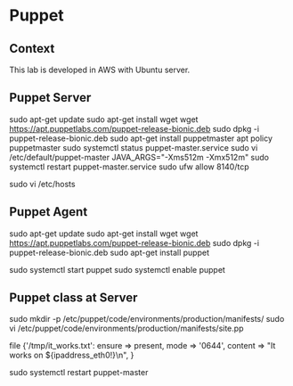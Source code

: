 # Puppet


## Context

This lab is developed in AWS with Ubuntu server.

## Puppet Server

sudo apt-get update
sudo apt-get install wget
wget https://apt.puppetlabs.com/puppet-release-bionic.deb
sudo dpkg -i puppet-release-bionic.deb
sudo apt-get install puppetmaster
apt policy puppetmaster
sudo systemctl status puppet-master.service
sudo vi /etc/default/puppet-master
JAVA_ARGS="-Xms512m -Xmx512m"
sudo systemctl restart puppet-master.service
sudo ufw allow 8140/tcp

sudo vi /etc/hosts

## Puppet Agent

sudo apt-get update
sudo apt-get install wget
wget https://apt.puppetlabs.com/puppet-release-bionic.deb
sudo dpkg -i puppet-release-bionic.deb
sudo apt-get install puppet

sudo systemctl start puppet
sudo systemctl enable puppet


## Puppet class at Server

sudo mkdir -p /etc/puppet/code/environments/production/manifests/
sudo vi /etc/puppet/code/environments/production/manifests/site.pp

file {'/tmp/it_works.txt':
	ensure  => present,
	mode    => '0644',
	content => "It works on ${ipaddress_eth0!}\n",
    }


sudo systemctl restart puppet-master


